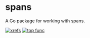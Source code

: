 spans
=====

A Go package for working with spans.

[![xrefs](https://sourcegraph.com/api/repos/github.com/sqs/spans/badges/xrefs.png)](https://sourcegraph.com/github.com/sqs/spans)
[![top func](https://sourcegraph.com/api/repos/github.com/sqs/spans/badges/top-func.png)](https://sourcegraph.com/github.com/sqs/spans)

